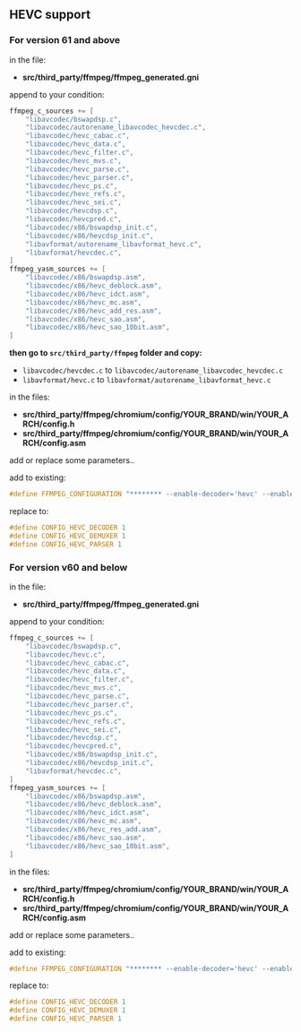 ## HEVC support ##

### For version 61 and above ###

in the file:
- **src/third_party/ffmpeg/ffmpeg_generated.gni**

append to your condition:

```c
ffmpeg_c_sources += [
    "libavcodec/bswapdsp.c",
    "libavcodec/autorename_libavcodec_hevcdec.c",
    "libavcodec/hevc_cabac.c",
    "libavcodec/hevc_data.c",
    "libavcodec/hevc_filter.c",
    "libavcodec/hevc_mvs.c",
    "libavcodec/hevc_parse.c",
    "libavcodec/hevc_parser.c",
    "libavcodec/hevc_ps.c",
    "libavcodec/hevc_refs.c",
    "libavcodec/hevc_sei.c",
    "libavcodec/hevcdsp.c",
    "libavcodec/hevcpred.c",
    "libavcodec/x86/bswapdsp_init.c",
    "libavcodec/x86/hevcdsp_init.c",
    "libavformat/autorename_libavformat_hevc.c",
    "libavformat/hevcdec.c",
]
ffmpeg_yasm_sources += [
    "libavcodec/x86/bswapdsp.asm",
    "libavcodec/x86/hevc_deblock.asm",
    "libavcodec/x86/hevc_idct.asm",
    "libavcodec/x86/hevc_mc.asm",
    "libavcodec/x86/hevc_add_res.asm",
    "libavcodec/x86/hevc_sao.asm",
    "libavcodec/x86/hevc_sao_10bit.asm",
]
```
**then go to `src/third_party/ffmpeg` folder and copy:**
 - `libavcodec/hevcdec.c` to `libavcodec/autorename_libavcodec_hevcdec.c`
 - `libavformat/hevc.c` to `libavformat/autorename_libavformat_hevc.c`

in the files:
- **src/third_party/ffmpeg/chromium/config/YOUR_BRAND/win/YOUR_ARCH/config.h**
- **src/third_party/ffmpeg/chromium/config/YOUR_BRAND/win/YOUR_ARCH/config.asm**

add or replace some parameters..

add to existing:
```c
#define FFMPEG_CONFIGURATION "******** --enable-decoder='hevc' --enable-demuxer='hevc' --enable-parser='hevc'"
```

replace to:
```c
#define CONFIG_HEVC_DECODER 1
#define CONFIG_HEVC_DEMUXER 1
#define CONFIG_HEVC_PARSER 1
```

### For version v60 and below ###

in the file:
- **src/third_party/ffmpeg/ffmpeg_generated.gni**

append to your condition:

```c
ffmpeg_c_sources += [
    "libavcodec/bswapdsp.c",
    "libavcodec/hevc.c",
    "libavcodec/hevc_cabac.c",
    "libavcodec/hevc_data.c",
    "libavcodec/hevc_filter.c",
    "libavcodec/hevc_mvs.c",
    "libavcodec/hevc_parse.c",
    "libavcodec/hevc_parser.c",
    "libavcodec/hevc_ps.c",
    "libavcodec/hevc_refs.c",
    "libavcodec/hevc_sei.c",
    "libavcodec/hevcdsp.c",
    "libavcodec/hevcpred.c",
    "libavcodec/x86/bswapdsp_init.c",
    "libavcodec/x86/hevcdsp_init.c",
    "libavformat/hevcdec.c",
]
ffmpeg_yasm_sources += [
    "libavcodec/x86/bswapdsp.asm",
    "libavcodec/x86/hevc_deblock.asm",
    "libavcodec/x86/hevc_idct.asm",
    "libavcodec/x86/hevc_mc.asm",
    "libavcodec/x86/hevc_res_add.asm",
    "libavcodec/x86/hevc_sao.asm",
    "libavcodec/x86/hevc_sao_10bit.asm",
]
```

in the files:
- **src/third_party/ffmpeg/chromium/config/YOUR_BRAND/win/YOUR_ARCH/config.h**
- **src/third_party/ffmpeg/chromium/config/YOUR_BRAND/win/YOUR_ARCH/config.asm**

add or replace some parameters..

add to existing:
```c
#define FFMPEG_CONFIGURATION "******** --enable-decoder='hevc' --enable-demuxer='hevc' --enable-parser='hevc'"
```

replace to:
```c
#define CONFIG_HEVC_DECODER 1
#define CONFIG_HEVC_DEMUXER 1
#define CONFIG_HEVC_PARSER 1
```
